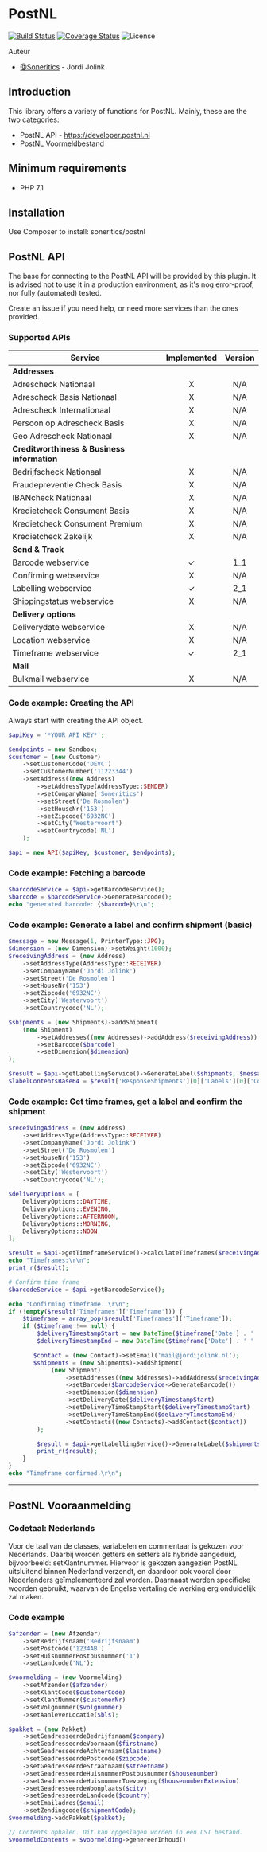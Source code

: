 # PostNL

[![Build Status](https://api.travis-ci.org/Soneritics/PostNL.svg?branch=master)](https://travis-ci.org/Soneritics/PostNL)
[![Coverage Status](https://coveralls.io/repos/Soneritics/PostNL/badge.svg?branch=master)](https://coveralls.io/r/Soneritics/PostNL?branch=master)
![License](http://img.shields.io/badge/license-MIT-green.svg)

Auteur
* [@Soneritics](https://github.com/Soneritics) - Jordi Jolink

## Introduction
This library offers a variety of functions for PostNL. Mainly, these are the two categories:
- PostNL API - https://developer.postnl.nl
- PostNL Voormeldbestand

## Minimum requirements
 - PHP 7.1

## Installation
Use Composer to install: soneritics/postnl

## PostNL API
The base for connecting to the PostNL API will be provided by this plugin.
It is advised not to use it in a production environment, as it's nog error-proof,
nor fully (automated) tested.

Create an issue if you need help, or need more services than the ones provided.

### Supported APIs
| Service                                       | Implemented | Version |
|-----------------------------------------------|:-----------:|:-------:|
| **Addresses**                                                     |||
| Adrescheck Nationaal                          |      X      |   N/A   |
| Adrescheck Basis Nationaal                    |      X      |   N/A   |
| Adrescheck Internationaal                     |      X      |   N/A   |
| Persoon op Adrescheck Basis                   |      X      |   N/A   |
| Geo Adrescheck Nationaal                      |      X      |   N/A   |
| **Creditworthiness & Business information**                       |||
| Bedrijfscheck Nationaal                       |      X      |   N/A   |
| Fraudepreventie Check Basis                   |      X      |   N/A   |
| IBANcheck Nationaal                           |      X      |   N/A   |
| Kredietcheck Consument Basis                  |      X      |   N/A   |
| Kredietcheck Consument Premium                |      X      |   N/A   |
| Kredietcheck Zakelijk                         |      X      |   N/A   |
| **Send & Track**                                                    |||
| Barcode webservice                            |      ✓      |   1_1   |
| Confirming webservice                         |      X      |   N/A   |
| Labelling webservice                          |      ✓      |   2_1   |
| Shippingstatus webservice                     |      X      |   N/A   |
| **Delivery options**                                                |||
| Deliverydate webservice                       |      X      |   N/A   |
| Location webservice                           |      X      |   N/A   |
| Timeframe webservice                          |      ✓      |   2_1   |
| **Mail**                                                            |||
| Bulkmail webservice                           |      X      |   N/A   |

### Code example: Creating the API
Always start with creating the API object.
```php
$apiKey = '*YOUR API KEY*';

$endpoints = new Sandbox;
$customer = (new Customer)
    ->setCustomerCode('DEVC')
    ->setCustomerNumber('11223344')
    ->setAddress((new Address)
        ->setAddressType(AddressType::SENDER)
        ->setCompanyName('Soneritics')
        ->setStreet('De Rosmolen')
        ->setHouseNr('153')
        ->setZipcode('6932NC')
        ->setCity('Westervoort')
        ->setCountrycode('NL')
    );

$api = new API($apiKey, $customer, $endpoints);
```

### Code example: Fetching a barcode
```php
$barcodeService = $api->getBarcodeService();
$barcode = $barcodeService->GenerateBarcode();
echo "generated barcode: {$barcode}\r\n";
```

### Code example: Generate a label and confirm shipment (basic)
```php
$message = new Message(1, PrinterType::JPG);
$dimension = (new Dimension)->setWeight(1000);
$receivingAddress = (new Address)
    ->setAddressType(AddressType::RECEIVER)
    ->setCompanyName('Jordi Jolink')
    ->setStreet('De Rosmolen')
    ->setHouseNr('153')
    ->setZipcode('6932NC')
    ->setCity('Westervoort')
    ->setCountrycode('NL');

$shipments = (new Shipments)->addShipment(
    (new Shipment)
        ->setAddresses((new Addresses)->addAddress($receivingAddress))
        ->setBarcode($barcode)
        ->setDimension($dimension)
);

$result = $api->getLabellingService()->GenerateLabel($shipments, $message);
$labelContentsBase64 = $result['ResponseShipments'][0]['Labels'][0]['Content'];
```

### Code example: Get time frames, get a label and confirm the shipment
```php
$receivingAddress = (new Address)
    ->setAddressType(AddressType::RECEIVER)
    ->setCompanyName('Jordi Jolink')
    ->setStreet('De Rosmolen')
    ->setHouseNr('153')
    ->setZipcode('6932NC')
    ->setCity('Westervoort')
    ->setCountrycode('NL');

$deliveryOptions = [
    DeliveryOptions::DAYTIME,
    DeliveryOptions::EVENING,
    DeliveryOptions::AFTERNOON,
    DeliveryOptions::MORNING,
    DeliveryOptions::NOON
];

$result = $api->getTimeframeService()->calculateTimeframes($receivingAddress, $deliveryOptions);
echo "Timeframes:\r\n";
print_r($result);

# Confirm time frame
$barcodeService = $api->getBarcodeService();

echo "Confirming timeframe..\r\n";
if (!empty($result['Timeframes']['Timeframe'])) {
    $timeframe = array_pop($result['Timeframes']['Timeframe']);
    if ($timeframe !== null) {
        $deliveryTimestampStart = new DateTime($timeframe['Date'] . ' ' . $timeframe['Timeframes']['TimeframeTimeFrame']['From']);
        $deliveryTimestampEnd = new DateTime($timeframe['Date'] . ' ' . $timeframe['Timeframes']['TimeframeTimeFrame']['To']);

       $contact = (new Contact)->setEmail('mail@jordijolink.nl');
       $shipments = (new Shipments)->addShipment(
            (new Shipment)
                ->setAddresses((new Addresses)->addAddress($receivingAddress))
                ->setBarcode($barcodeService->GenerateBarcode())
                ->setDimension($dimension)
                ->setDeliveryDate($deliveryTimestampStart)
                ->setDeliveryTimeStampStart($deliveryTimestampStart)
                ->setDeliveryTimeStampEnd($deliveryTimestampEnd)
                ->setContacts((new Contacts)->addContact($contact))
        );

        $result = $api->getLabellingService()->GenerateLabel($shipments, $message);
        print_r($result);
    }
}
echo "Timeframe confirmed.\r\n";
```

---

## PostNL Vooraanmelding
### Codetaal: Nederlands
Voor de taal van de classes, variabelen en commentaar is gekozen voor Nederlands. Daarbij worden getters en setters als hybride aangeduid, bijvoorbeeld: setKlantnummer.
Hiervoor is gekozen aangezien PostNL uitsluitend binnen Nederland verzendt, en daardoor ook vooral door Nederlanders geïmplementeerd zal worden.
Daarnaast worden specifieke woorden gebruikt, waarvan de Engelse vertaling de werking erg onduidelijk zal maken.

### Code example
```php
$afzender = (new Afzender)
    ->setBedrijfsnaam('Bedrijfsnaam')
    ->setPostcode('1234AB')
    ->setHuisnummerPostbusnummer('1')
    ->setLandcode('NL');

$voormelding = (new Voormelding)
    ->setAfzender($afzender)
    ->setKlantCode($customerCode)
    ->setKlantNummer($customerNr)
    ->setVolgnummer($volgnummer)
    ->setAanleverLocatie($bls);

$pakket = (new Pakket)
    ->setGeadresseerdeBedrijfsnaam($company)
    ->setGeadresseerdeVoornaam($firstname)
    ->setGeadresseerdeAchternaam($lastname)
    ->setGeadresseerdePostcode($zipcode)
    ->setGeadresseerdeStraatnaam($streetname)
    ->setGeadresseerdeHuisnummerPostbusnummer($housenumber)
    ->setGeadresseerdeHuisnummerToevoeging($housenumberExtension)
    ->setGeadresseerdeWoonplaats($city)
    ->setGeadresseerdeLandcode($country)
    ->setEmailadres($email)
    ->setZendingcode($shipmentCode);
$voormelding->addPakket($pakket);

// Contents ophalen. Dit kan opgeslagen worden in een LST bestand.
$voormeldContents = $voormelding->genereerInhoud()
```

